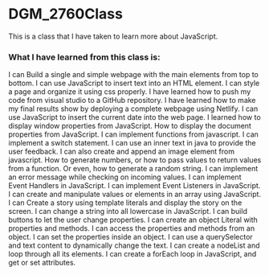 # DGM_2760Class
<p> This is a class that I have taken to learn more about JavaScript.</p>
<h3> What I have learned from this class is:</h3>

<p>I can Build a single and simple webpage with the main elements from top to bottom. I can use JavaScript to insert text into an HTML element.  I can style a page and organize it using css properly.  I have learned how to push my code from visual studio to a GitHub repository.  I have learned how to make my final results show by deploying a complete webpage using Netlify.  I can use JavaScript to insert the current date into the web page. I learned how to display window properties from JavaScript.  How to display the document properties from JavaScript.  I can implement functions from javascript.  I can implement a switch statement.  I can use an inner text in java to provide the user feedback.  I can also create and append an image element from javascript.  How to generate numbers, or how to pass values to return values from a function.  Or even, how to generate a random string. I can implement an error message while checking on incoming values. I can implement Event Handlers in JavaScript.  I can implement Event Listeners in JavaScript.  I can create and manipulate values or elements in an array using JavaScript.  I can Create a story using template literals and display the story on the screen.  I can change a string into all lowercase in JavaScript.  I can build buttons to let the user change properties.  I can create an object Literal with properties and methods.  I can access the properties and methods from an object.  I can set the properties inside an object.  I can use a querySelector and text content to dynamically change the text.  I can create a nodeList and loop through all its elements.  I can create a forEach loop in JavaScript, and get or set attributes.</p>